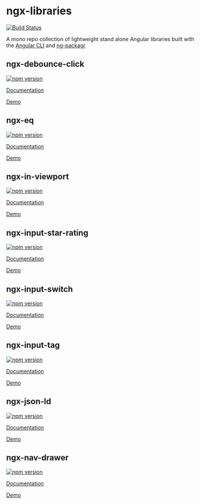 # ngx-libraries
[![Build Status](https://travis-ci.org/coryrylan/ngx-libraries.svg?branch=master)](https://travis-ci.org/coryrylan/ngx-libraries)

A mono repo collection of lightweight stand alone Angular libraries built with 
the [Angular CLI](https://github.com/angular/angular-cli) and [ng-packagr](https://github.com/coryrylan/ngx-libraries)

## ngx-debounce-click
[![npm version](https://badge.fury.io/js/ngx-debounce-click.svg)](https://badge.fury.io/js/ngx-debounce-click)

[Documentation](https://github.com/coryrylan/ngx-libraries/tree/master/src/lib/ngx-debounce-click)

[Demo](https://stackblitz.com/edit/angular-nbhugm)


## ngx-eq
[![npm version](https://badge.fury.io/js/ngx-eq.svg)](https://badge.fury.io/js/ngx-eq)

[Documentation](https://github.com/coryrylan/ngx-libraries/tree/master/src/lib/ngx-eq)

[Demo](https://stackblitz.com/edit/angular-fgjuh8)


## ngx-in-viewport
[![npm version](https://badge.fury.io/js/ngx-in-viewport.svg)](https://badge.fury.io/js/ngx-in-viewport)

[Documentation](https://github.com/coryrylan/ngx-libraries/tree/master/src/lib/ngx-in-viewport)

[Demo](https://stackblitz.com/edit/angular-ecokut)


## ngx-input-star-rating
[![npm version](https://badge.fury.io/js/ngx-input-star-rating.svg)](https://badge.fury.io/js/ngx-input-star-rating)

[Documentation](https://github.com/coryrylan/ngx-libraries/tree/master/src/lib/ngx-input-star-rating)

[Demo](https://stackblitz.com/edit/angular-5t4gbz)


## ngx-input-switch
[![npm version](https://badge.fury.io/js/ngx-input-switch.svg)](https://badge.fury.io/js/ngx-input-switch)

[Documentation](https://github.com/coryrylan/ngx-libraries/tree/master/src/lib/ngx-input-switch)

[Demo](https://stackblitz.com/edit/angular-vow9um)


## ngx-input-tag
[![npm version](https://badge.fury.io/js/ngx-input-tag.svg)](https://badge.fury.io/js/ngx-input-tag)

[Documentation](https://github.com/coryrylan/ngx-libraries/tree/master/src/lib/ngx-input-tag)

[Demo](https://stackblitz.com/edit/angular-8qhlb4)


## ngx-json-ld
[![npm version](https://badge.fury.io/js/ngx-json-ld.svg)](https://badge.fury.io/js/ngx-json-ld)

[Documentation](https://github.com/coryrylan/ngx-libraries/tree/master/src/lib/ngx-json-ld)

[Demo](https://stackblitz.com/edit/angular-oyrw84)


## ngx-nav-drawer

[![npm version](https://badge.fury.io/js/ngx-nav-drawer.svg)](https://badge.fury.io/js/ngx-nav-drawer)

[Documentation](https://github.com/coryrylan/ngx-libraries/tree/master/src/lib/ngx-nav-drawer)

[Demo](https://stackblitz.com/edit/angular-veeywy)
